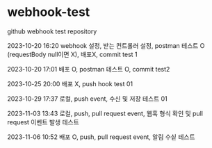 # webhook-test
github webhook test repository

2023-10-20 16:20
webhook 설정, 받는 컨트롤러 설정, postman 테스트 O (requestBody null이면 X), 배포X, commit test 1

2023-10-20 17:01
배포 O, postman 테스트 O, commit test2

2023-10-25 20:00
배포 X, push hook test 01

2023-10-29 17:37
로컬, push event, 수신 및 저장 테스트 01

2023-11-03 13:43
로컬, push, pull request event, 웹훅 형식 확인 및 pull request 이벤트 발생 테스트

2023-11-06 10:52
배포 O, push, pull request event, 알림 수싵 테스트
